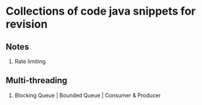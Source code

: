 # Collections of code java snippets for revision
## Notes
1) Rate limiting
## Multi-threading
1) Blocking Queue | Bounded Queue | Consumer & Producer
